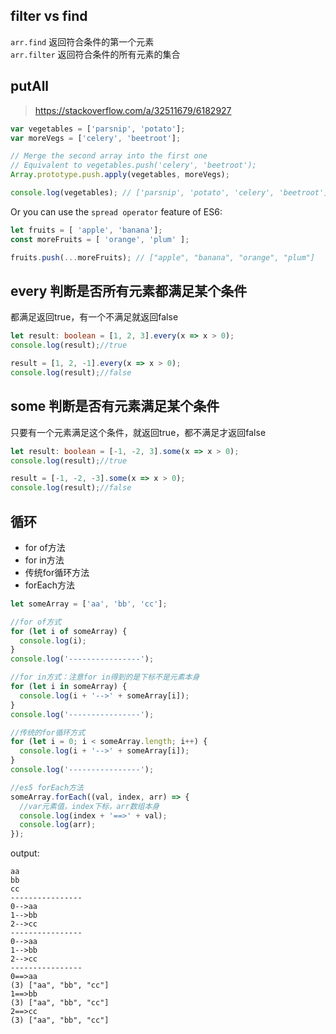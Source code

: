 
## filter vs find
`arr.find`  返回符合条件的第一个元素  
`arr.filter`  返回符合条件的所有元素的集合  

## putAll
> https://stackoverflow.com/a/32511679/6182927
```ts
var vegetables = ['parsnip', 'potato'];
var moreVegs = ['celery', 'beetroot'];

// Merge the second array into the first one
// Equivalent to vegetables.push('celery', 'beetroot');
Array.prototype.push.apply(vegetables, moreVegs);

console.log(vegetables); // ['parsnip', 'potato', 'celery', 'beetroot']
```

Or you can use the `spread operator` feature of ES6:
```ts
let fruits = [ 'apple', 'banana'];
const moreFruits = [ 'orange', 'plum' ];

fruits.push(...moreFruits); // ["apple", "banana", "orange", "plum"]
```

## every 判断是否所有元素都满足某个条件
都满足返回true，有一个不满足就返回false

```ts
let result: boolean = [1, 2, 3].every(x => x > 0);
console.log(result);//true

result = [1, 2, -1].every(x => x > 0);
console.log(result);//false
```

## some 判断是否有元素满足某个条件
只要有一个元素满足这个条件，就返回true，都不满足才返回false

```ts
let result: boolean = [-1, -2, 3].some(x => x > 0);
console.log(result);//true

result = [-1, -2, -3].some(x => x > 0);
console.log(result);//false
```

## 循环

- for of方法
- for in方法
- 传统for循环方法
- forEach方法

```ts
let someArray = ['aa', 'bb', 'cc'];

//for of方式
for (let i of someArray) {
  console.log(i);
}
console.log('----------------');

//for in方式：注意for in得到的是下标不是元素本身
for (let i in someArray) {
  console.log(i + '-->' + someArray[i]);
}
console.log('----------------');

//传统的for循环方式
for (let i = 0; i < someArray.length; i++) {
  console.log(i + '-->' + someArray[i]);
}
console.log('----------------');

//es5 forEach方法
someArray.forEach((val, index, arr) => {
  //var元素值，index下标，arr数组本身
  console.log(index + '==>' + val);
  console.log(arr);
});
```

output:
```
aa
bb
cc
----------------
0-->aa
1-->bb
2-->cc
----------------
0-->aa
1-->bb
2-->cc
----------------
0==>aa
(3) ["aa", "bb", "cc"]
1==>bb
(3) ["aa", "bb", "cc"]
2==>cc
(3) ["aa", "bb", "cc"]
```



